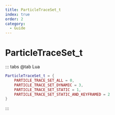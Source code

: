 ```yaml
---
title: ParticleTraceSet_t
index: true
order: 2
category:
  - Guide
---
```


# ParticleTraceSet_t
::: tabs
@tab Lua
```lua
ParticleTraceSet_t = {
    PARTICLE_TRACE_SET_ALL = 0,
    PARTICLE_TRACE_SET_DYNAMIC = 3,
    PARTICLE_TRACE_SET_STATIC = 1,
    PARTICLE_TRACE_SET_STATIC_AND_KEYFRAMED = 2
}
```
:::